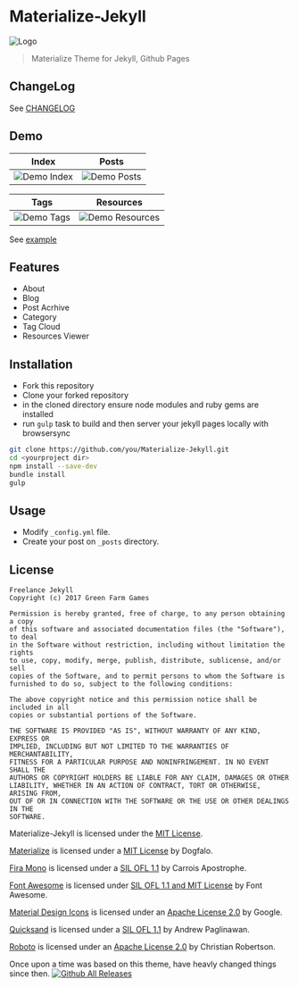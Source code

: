 # Materialize-Jekyll

![Logo](./assets/img/materialize_jekyll.png)

> Materialize Theme for Jekyll, Github Pages



## ChangeLog

See [CHANGELOG](./CHANGELOG.md)

## Demo

| Index | Posts |
|:-:|:-:|
| ![Demo Index](./assets/img/demo_index.png) | ![Demo Posts](./assets/img/demo_posts.png) |

| Tags | Resources |
|:-:|:-:|
| ![Demo Tags](./assets/img/demo_tags.png) | ![Demo Resources](./assets/img/demo_resources.png) |

See [example](http://www.greenfarm.games/)

## Features

- About
- Blog
- Post Acrhive
- Category
- Tag Cloud
- Resources Viewer

## Installation

- Fork this repository
- Clone your forked repository
- in the cloned directory ensure node modules and ruby gems are installed
- run `gulp` task to build and then server your jekyll pages locally with browsersync

```bash
git clone https://github.com/you/Materialize-Jekyll.git 
cd <yourproject dir>
npm install --save-dev
bundle install
gulp
```

## Usage

- Modify `_config.yml` file.
- Create your post on `_posts` directory.

## License

```text
Freelance Jekyll
Copyright (c) 2017 Green Farm Games

Permission is hereby granted, free of charge, to any person obtaining a copy
of this software and associated documentation files (the "Software"), to deal
in the Software without restriction, including without limitation the rights
to use, copy, modify, merge, publish, distribute, sublicense, and/or sell
copies of the Software, and to permit persons to whom the Software is
furnished to do so, subject to the following conditions:

The above copyright notice and this permission notice shall be included in all
copies or substantial portions of the Software.

THE SOFTWARE IS PROVIDED "AS IS", WITHOUT WARRANTY OF ANY KIND, EXPRESS OR
IMPLIED, INCLUDING BUT NOT LIMITED TO THE WARRANTIES OF MERCHANTABILITY,
FITNESS FOR A PARTICULAR PURPOSE AND NONINFRINGEMENT. IN NO EVENT SHALL THE
AUTHORS OR COPYRIGHT HOLDERS BE LIABLE FOR ANY CLAIM, DAMAGES OR OTHER
LIABILITY, WHETHER IN AN ACTION OF CONTRACT, TORT OR OTHERWISE, ARISING FROM,
OUT OF OR IN CONNECTION WITH THE SOFTWARE OR THE USE OR OTHER DEALINGS IN THE
SOFTWARE.
```

Materialize-Jekyll is licensed under the [MIT License](./LICENSE).

[Materialize](http://materializecss.com/) is licensed under a [MIT License](https://github.com/Dogfalo/materialize/blob/master/LICENSE) by Dogfalo.

[Fira Mono](https://fonts.google.com/specimen/Fira+Mono) is licensed under a [SIL OFL 1.1](http://scripts.sil.org/cms/scripts/page.php?site_id=nrsi&id=OFL_web) by Carrois Apostrophe.

[Font Awesome](http://fontawesome.io/) is licensed under [SIL OFL 1.1 and MIT License](http://fontawesome.io/license/) by Font Awesome.

[Material Design Icons](https://material.io/icons/) is licensed under an [Apache License 2.0](https://github.com/google/material-design-icons/blob/master/LICENSE) by Google.

[Quicksand](https://fonts.google.com/specimen/Quicksand) is licensed under a [SIL OFL 1.1](http://scripts.sil.org/cms/scripts/page.php?site_id=nrsi&id=OFL_web) by Andrew Paglinawan.

[Roboto](https://fonts.google.com/specimen/Roboto) is licensed under an [Apache License 2.0](http://www.apache.org/licenses/LICENSE-2.0) by Christian Robertson.

Once upon a time was based on this theme, have heavly changed things since then.
[![Github All Releases](https://img.shields.io/github/downloads/Astro36/Materialize-Jekyll/total.svg?style=flat-square)](https://github.com/Astro36/Materialize-Jekyll/releases)
